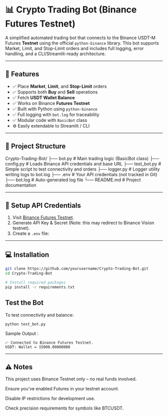 # 📊 Crypto Trading Bot (Binance Futures Testnet)

A simplified automated trading bot that connects to the Binance USDT-M Futures **Testnet** using the official `python-binance` library. This bot supports Market, Limit, and Stop-Limit orders and includes full logging, error handling, and a CLI/Streamlit-ready architecture.

---

## 🚀 Features

- ✅ Place **Market**, **Limit**, and **Stop-Limit** orders
- ✅ Supports both **Buy** and **Sell** operations
- ✅ Fetch **USDT Wallet Balance**
- ✅ Works on Binance **Futures Testnet**
- ✅ Built with Python using `python-binance`
- ✅ Full logging with `bot.log` for traceability
- ✅ Modular code with `BasicBot` class
- ⚙️ Easily extendable to Streamlit / CLI

---

## 📁 Project Structure

Crypto-Trading-Bot/
├── bot.py # Main trading logic (BasicBot class)
├── config.py # Loads Binance API credentials and base URL
├── test_bot.py # Simple script to test connectivity and orders
├── logger.py # Logger utility writing logs to bot.log
├── .env # Your API credentials (not tracked in Git)
├── bot.log # Auto-generated log file
└── README.md # Project documentation



---

## 🔐 Setup API Credentials

1. Visit [Binance Futures Testnet](https://testnet.binancefuture.com).
2. Generate API Key & Secret (Note: this may redirect to Binance Vision testnet).
3. Create a `.env` file:


---

## 💻 Installation

```bash
git clone https://github.com/yourusername/Crypto-Trading-Bot.git
cd Crypto-Trading-Bot

# Install required packages
pip install -r requirements.txt
```

## Test the Bot
To test connectivity and balance:
```
python test_bot.py
```

Sample Output :
```
✅ Connected to Binance Futures Testnet.
USDT: Wallet = 15000.00000000
```
---

## ⚠️ Notes
This project uses Binance Testnet only – no real funds involved.

Ensure you’ve enabled Futures in your testnet account.

Disable IP restrictions for development use.

Check precision requirements for symbols like BTCUSDT.

